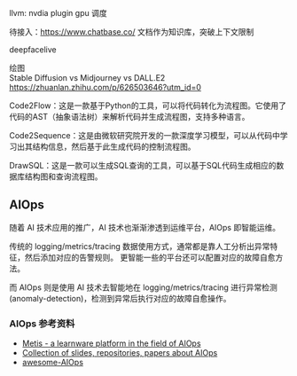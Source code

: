 llvm:
nvdia plugin gpu 调度

待接入：https://www.chatbase.co/
文档作为知识库，突破上下文限制

deepfacelive

绘图  
Stable Diffusion vs Midjourney vs DALL.E2
https://zhuanlan.zhihu.com/p/626503646?utm_id=0



Code2Flow：这是一款基于Python的工具，可以将代码转化为流程图。它使用了代码的AST（抽象语法树）来解析代码并生成流程图，支持多种语言。

Code2Sequence：这是由微软研究院开发的一款深度学习模型，可以从代码中学习出其结构信息，然后基于此生成代码的控制流程图。

DrawSQL：这是一款可以生成SQL查询的工具，可以基于SQL代码生成相应的数据库结构图和查询流程图。

## AIOps

随着 AI 技术应用的推广，AI 技术也渐渐渗透到运维平台，AIOps 即智能运维。

传统的 logging/metrics/tracing 数据使用方式，通常都是靠人工分析出异常特征，然后添加对应的告警规则。
更智能一些的平台还可以配置对应的故障自愈方法。

而 AIOps 则是使用 AI 技术去智能地在 logging/metrics/tracing 进行异常检测(anomaly-detection)，检测到异常后执行对应的故障自愈操作。

### AIOps 参考资料

- [Metis - a learnware platform in the field of AIOps](https://github.com/Tencent/Metis)
- [Collection of slides, repositories, papers about AIOps](https://github.com/chenryn/aiops-handbook)
- [awesome-AIOps](https://github.com/linjinjin123/awesome-AIOps)
